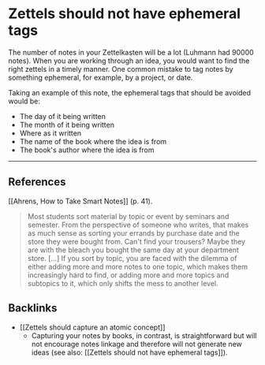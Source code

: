 # Zettels should not have ephemeral tags
The number of notes in your Zettelkasten will be a lot (Luhmann had 90000 notes). When you are working through an idea, you would want to find the right zettels in a timely manner. One common mistake to tag notes by something ephemeral, for example, by a project, or date.

Taking an example of this note, the ephemeral tags that should be avoided would be:
- The day of it being written
- The month of it being written
- Where as it written
- The name of the book where the idea is from
- The book's author where the idea is from

---
## References
[[Ahrens, How to Take Smart Notes]] (p. 41).
> Most students sort material by topic or event by seminars and semester. From the perspective of someone who writes, that makes as much sense as sorting your errands by purchase date and the store they were bought from. Can't find your trousers? Maybe they are with the bleach you bought the same day at your department store.
> [...]
> If you sort by topic, you are faced with the dilemma of either adding more and more notes to one topic, which makes them increasingly hard to find, or adding more and more topics and subtopics to it, which only shifts the mess to another level.

## Backlinks
* [[Zettels should capture an atomic concept]]
	* Capturing your notes by books, in contrast, is straightforward but will not encourage notes linkage and therefore will not generate new ideas (see also: [[Zettels should not have ephemeral tags]]). 

<!-- #evergreen #organising -->

<!-- {BearID:D3DDD19B-E150-4952-B733-AC55CF077C1D-71920-000174BCAC4193E7} -->
